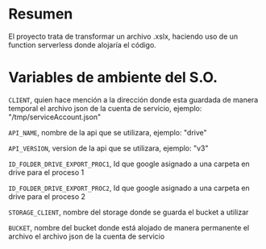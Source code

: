 # Resumen
El proyecto trata de transformar un archivo .xslx, haciendo uso de un function serverless donde alojaría el código.

# Variables de ambiente del S.O.
```CLIENT```, quien hace mención a la dirección donde esta guardada de manera temporal el archivo json de la cuenta de servicio, ejemplo: "/tmp/serviceAccount.json"

```API_NAME```, nombre de la api que se utilizara, ejemplo: "drive"

```API_VERSION```, version de la api que se utilizara, ejemplo: "v3"

```ID_FOLDER_DRIVE_EXPORT_PROC1```, Id que google asignado a una carpeta en drive para el proceso 1

```ID_FOLDER_DRIVE_EXPORT_PROC2```, Id que google asignado a una carpeta en drive para el proceso 2

```STORAGE_CLIENT```, nombre del storage donde se guarda el bucket a utilizar

```BUCKET```, nombre del bucket donde está alojado de manera permanente el archivo el archivo json de la cuenta de servicio
